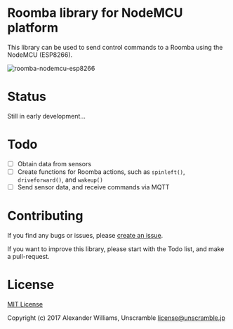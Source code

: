 # Roomba library for NodeMCU platform

This library can be used to send control commands to a Roomba using the NodeMCU (ESP8266).

![roomba-nodemcu-esp8266](https://user-images.githubusercontent.com/153401/28676548-74c24818-72da-11e7-8d8b-59fa7309dacf.jpg)

# Status

Still in early development...

# Todo

* [ ] Obtain data from sensors
* [ ] Create functions for Roomba actions, such as `spinleft()`, `driveforward()`, and `wakeup()`
* [ ] Send sensor data, and receive commands via MQTT

# Contributing

If you find any bugs or issues, please [create an issue](https://github.com/aw/roomba-nodemcu/issues/new).

If you want to improve this library, please start with the Todo list, and make a pull-request.

# License

[MIT License](LICENSE)

Copyright (c) 2017 Alexander Williams, Unscramble <license@unscramble.jp>
